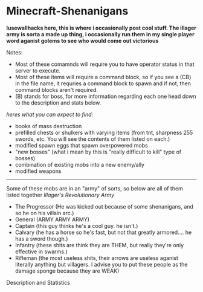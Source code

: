 # Minecraft-Shenanigans
**Iusewallhacks here, this is where i occasionally post cool stuff. The illager army is sorta a made up thing, i occasionally run them in my single player word aganist golems to see who would come out victorious**

Notes:
- Most of these comamnds will require you to have operator status in that server to execute.
- Most of these items will require a command block, so if you see a (CB) in the file name, it requries a command block to spawn and if not, then command blocks aren't required.
- (B) stands for boss, for more information regarding each one head down to the description and stats below.

_heres what you can expect to find:_
- books of mass destruction
- prefilled chests or shulkers with varying items (from tnt, sharpness 255 swords, etc. You will see the contents of them listed on each.)
- modified spawn eggs that spawn overpowered mobs
- "new bosses" (what i mean by this is "really difficult to kill" type of bosses)
- combination of existing mobs into a new enemy/ally
- modified weapons
---------------------------------------------------------------------------------

Some of these mobs are in an "army" of sorts, so below are all of them listed together
_Illager's Revolutionary Army_
- The Progressor (He was kicked out because of some shenanigans, and so he on his villain arc.)
- General (ARMY ARMY ARMY)
- Captain (this guy thinks he's a cool guy. he isn't.)
- Calvary (he has a horse so he's fast, but not that greatly armored.... he has a sword though.)
- Infantry (these shits are think they are THEM, but really they're only effective in swarms.)
- Rifleman (the most useless shits, their arrows are useless aganist literally anything but villagers. I advise you to put these people as the damage sponge because they are WEAK)

Description and Statistics
